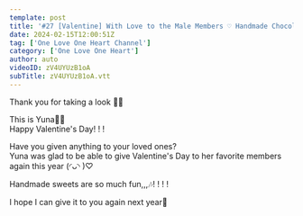 ```yaml
---
template: post
title: '#27 [Valentine] With Love to the Male Members ♡ Handmade Chocolates!'
date: 2024-02-15T12:00:51Z
tag: ['One Love One Heart Channel']
category: ['One Love One Heart']
author: auto 
videoID: zV4UYUzB1oA
subTitle: zV4UYUzB1oA.vtt
---
```

Thank you for taking a look 👀💘  

This is Yuna🦦🦦  
Happy Valentine's Day! ! !

Have you given anything to your loved ones?  
Yuna was glad to be able to give Valentine's Day to her favorite members again this year (◜ᴗ◝ )♡

Handmade sweets are so much fun,,,🎶! ! ! !

I hope I can give it to you again next year🍫
